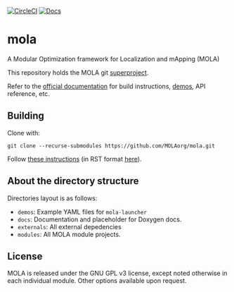 [![CircleCI](https://img.shields.io/circleci/build/gh/MOLAorg/mola/master.svg)](https://circleci.com/gh/MOLAorg/mola) [![Docs](https://img.shields.io/badge/docs-latest-brightgreen.svg)](https://docs.mola-slam.org/latest/)


# mola
A Modular Optimization framework for Localization and mApping (MOLA)

This repository holds the MOLA git [superproject](https://en.wikibooks.org/wiki/Git/Submodules_and_Superprojects).

Refer to the [official documentation](https://docs.mola-slam.org/latest/) for
build instructions, [demos](https://docs.mola-slam.org/latest/demos.html), API reference, etc.

## Building
Clone with:

```
git clone --recurse-submodules https://github.com/MOLAorg/mola.git
```

Follow [these instructions](https://docs.mola-slam.org/latest/building.html) (in RST format [here](docs/source/building.rst)).

## About the directory structure
Directories layout is as follows:
* `demos`: Example YAML files for `mola-launcher`
* `docs`: Documentation and placeholder for Doxygen docs.
* `externals`: All external depedencies
* `modules`: All MOLA module projects.


## License
MOLA is released under the GNU GPL v3 license, except noted otherwise in each individual module. Other options available upon request.
